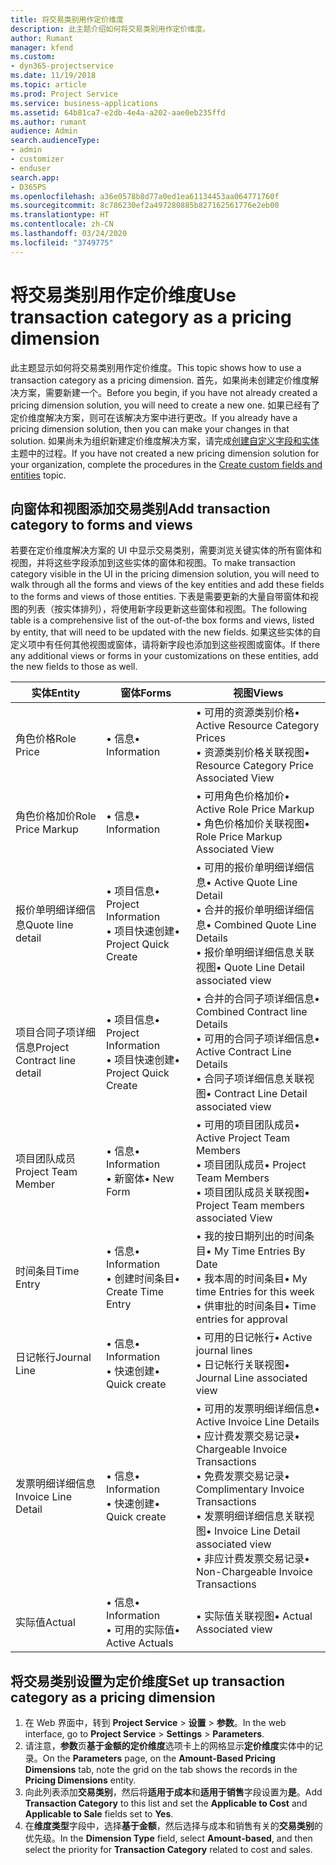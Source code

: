 ```yaml
---
title: 将交易类别用作定价维度
description: 此主题介绍如何将交易类别用作定价维度。
author: Rumant
manager: kfend
ms.custom:
- dyn365-projectservice
ms.date: 11/19/2018
ms.topic: article
ms.prod: Project Service
ms.service: business-applications
ms.assetid: 64b81ca7-e2db-4e4a-a202-aae0eb235ffd
ms.author: rumant
audience: Admin
search.audienceType:
- admin
- customizer
- enduser
search.app:
- D365PS
ms.openlocfilehash: a36e0578b8d77a0ed1ea61134453aa064771760f
ms.sourcegitcommit: 8c786230ef2a497280885b827162561776e2eb00
ms.translationtype: HT
ms.contentlocale: zh-CN
ms.lasthandoff: 03/24/2020
ms.locfileid: "3749775"
---
```

# <a name="use-transaction-category-as-a-pricing-dimension"></a><span data-ttu-id="c54a3-103">将交易类别用作定价维度</span><span class="sxs-lookup"><span data-stu-id="c54a3-103">Use transaction category as a pricing dimension</span></span>
<span data-ttu-id="c54a3-104">此主题显示如何将交易类别用作定价维度。</span><span class="sxs-lookup"><span data-stu-id="c54a3-104">This topic shows how to use a transaction category as a pricing dimension.</span></span> <span data-ttu-id="c54a3-105">首先，如果尚未创建定价维度解决方案，需要新建一个。</span><span class="sxs-lookup"><span data-stu-id="c54a3-105">Before you begin, if you have not already created a pricing dimension solution, you will need to create a new one.</span></span> <span data-ttu-id="c54a3-106">如果已经有了定价维度解决方案，则可在该解决方案中进行更改。</span><span class="sxs-lookup"><span data-stu-id="c54a3-106">If you already have a pricing dimension solution, then you can make your changes in that solution.</span></span> <span data-ttu-id="c54a3-107">如果尚未为组织新建定价维度解决方案，请完成[创建自定义字段和实体](create-custom-fields-entities.md)主题中的过程。</span><span class="sxs-lookup"><span data-stu-id="c54a3-107">If you have not created a new pricing dimension solution for your organization, complete the procedures in the [Create custom fields and entities](create-custom-fields-entities.md) topic.</span></span>

## <a name="add-transaction-category-to-forms-and-views"></a><span data-ttu-id="c54a3-108">向窗体和视图添加交易类别</span><span class="sxs-lookup"><span data-stu-id="c54a3-108">Add transaction category to forms and views</span></span>
<span data-ttu-id="c54a3-109">若要在定价维度解决方案的 UI 中显示交易类别，需要浏览关键实体的所有窗体和视图，并将这些字段添加到这些实体的窗体和视图。</span><span class="sxs-lookup"><span data-stu-id="c54a3-109">To make transaction category visible in the UI in the pricing dimension solution, you will need to walk through all the forms and views of the key entities and add these fields to the forms and views of those entities.</span></span>
<span data-ttu-id="c54a3-110">下表是需要更新的大量自带窗体和视图的列表（按实体排列），将使用新字段更新这些窗体和视图。</span><span class="sxs-lookup"><span data-stu-id="c54a3-110">The following table is a comprehensive list of the out-of-the box forms and views, listed by entity, that will need to be updated with the new fields.</span></span> <span data-ttu-id="c54a3-111">如果这些实体的自定义项中有任何其他视图或窗体，请将新字段也添加到这些视图或窗体。</span><span class="sxs-lookup"><span data-stu-id="c54a3-111">If there any additional views or forms in your customizations on these entities, add the new fields to those as well.</span></span>

|  <span data-ttu-id="c54a3-112">实体</span><span class="sxs-lookup"><span data-stu-id="c54a3-112">Entity</span></span>        | <span data-ttu-id="c54a3-113">窗体</span><span class="sxs-lookup"><span data-stu-id="c54a3-113">Forms</span></span>     |<span data-ttu-id="c54a3-114">视图</span><span class="sxs-lookup"><span data-stu-id="c54a3-114">Views</span></span>        |
| ------------------------------|---------------------------------|----------------------------------|
|  <span data-ttu-id="c54a3-115">角色价格</span><span class="sxs-lookup"><span data-stu-id="c54a3-115">Role Price</span></span>|<span data-ttu-id="c54a3-116">• 信息</span><span class="sxs-lookup"><span data-stu-id="c54a3-116">• Information</span></span> |<span data-ttu-id="c54a3-117">• 可用的资源类别价格</span><span class="sxs-lookup"><span data-stu-id="c54a3-117">• Active Resource Category Prices</span></span><br> <span data-ttu-id="c54a3-118">• 资源类别价格关联视图</span><span class="sxs-lookup"><span data-stu-id="c54a3-118">• Resource Category Price Associated View</span></span>|
|  <span data-ttu-id="c54a3-119">角色价格加价</span><span class="sxs-lookup"><span data-stu-id="c54a3-119">Role Price Markup</span></span>|<span data-ttu-id="c54a3-120">• 信息</span><span class="sxs-lookup"><span data-stu-id="c54a3-120">• Information</span></span>|<span data-ttu-id="c54a3-121">• 可用角色价格加价</span><span class="sxs-lookup"><span data-stu-id="c54a3-121">• Active Role Price Markup</span></span><br><span data-ttu-id="c54a3-122">• 角色价格加价关联视图</span><span class="sxs-lookup"><span data-stu-id="c54a3-122">• Role Price Markup Associated View</span></span>|
|  <span data-ttu-id="c54a3-123">报价单明细详细信息</span><span class="sxs-lookup"><span data-stu-id="c54a3-123">Quote line detail</span></span>|<span data-ttu-id="c54a3-124">• 项目信息</span><span class="sxs-lookup"><span data-stu-id="c54a3-124">• Project Information</span></span><br><span data-ttu-id="c54a3-125">• 项目快速创建</span><span class="sxs-lookup"><span data-stu-id="c54a3-125">• Project Quick Create</span></span>|<span data-ttu-id="c54a3-126">• 可用的报价单明细详细信息</span><span class="sxs-lookup"><span data-stu-id="c54a3-126">• Active Quote Line Detail</span></span><br><span data-ttu-id="c54a3-127">• 合并的报价单明细详细信息</span><span class="sxs-lookup"><span data-stu-id="c54a3-127">• Combined Quote Line Details</span></span><br><span data-ttu-id="c54a3-128">• 报价单明细详细信息关联视图</span><span class="sxs-lookup"><span data-stu-id="c54a3-128">• Quote Line Detail associated view</span></span>|
|  <span data-ttu-id="c54a3-129">项目合同子项详细信息</span><span class="sxs-lookup"><span data-stu-id="c54a3-129">Project Contract line detail</span></span>|<span data-ttu-id="c54a3-130">• 项目信息</span><span class="sxs-lookup"><span data-stu-id="c54a3-130">• Project Information</span></span><br><span data-ttu-id="c54a3-131">• 项目快速创建</span><span class="sxs-lookup"><span data-stu-id="c54a3-131">• Project Quick Create</span></span>|<span data-ttu-id="c54a3-132">• 合并的合同子项详细信息</span><span class="sxs-lookup"><span data-stu-id="c54a3-132">• Combined Contract line Details</span></span><br><span data-ttu-id="c54a3-133">• 可用的合同子项详细信息</span><span class="sxs-lookup"><span data-stu-id="c54a3-133">• Active Contract Line Details</span></span><br><span data-ttu-id="c54a3-134">• 合同子项详细信息关联视图</span><span class="sxs-lookup"><span data-stu-id="c54a3-134">• Contract Line Detail associated view</span></span>|
|  <span data-ttu-id="c54a3-135">项目团队成员</span><span class="sxs-lookup"><span data-stu-id="c54a3-135">Project Team Member</span></span>|<span data-ttu-id="c54a3-136">• 信息</span><span class="sxs-lookup"><span data-stu-id="c54a3-136">• Information</span></span><br><span data-ttu-id="c54a3-137">• 新窗体</span><span class="sxs-lookup"><span data-stu-id="c54a3-137">• New Form</span></span>|<span data-ttu-id="c54a3-138">• 可用的项目团队成员</span><span class="sxs-lookup"><span data-stu-id="c54a3-138">• Active Project Team Members</span></span><br><span data-ttu-id="c54a3-139">• 项目团队成员</span><span class="sxs-lookup"><span data-stu-id="c54a3-139">• Project Team Members</span></span><br><span data-ttu-id="c54a3-140">• 项目团队成员关联视图</span><span class="sxs-lookup"><span data-stu-id="c54a3-140">• Project Team members associated View</span></span>|
|  <span data-ttu-id="c54a3-141">时间条目</span><span class="sxs-lookup"><span data-stu-id="c54a3-141">Time Entry</span></span>|<span data-ttu-id="c54a3-142">• 信息</span><span class="sxs-lookup"><span data-stu-id="c54a3-142">• Information</span></span><br><span data-ttu-id="c54a3-143">• 创建时间条目</span><span class="sxs-lookup"><span data-stu-id="c54a3-143">• Create Time Entry</span></span>|<span data-ttu-id="c54a3-144">• 我的按日期列出的时间条目</span><span class="sxs-lookup"><span data-stu-id="c54a3-144">• My Time Entries By Date</span></span><br><span data-ttu-id="c54a3-145">• 我本周的时间条目</span><span class="sxs-lookup"><span data-stu-id="c54a3-145">• My time Entries for this week</span></span><br><span data-ttu-id="c54a3-146">• 供审批的时间条目</span><span class="sxs-lookup"><span data-stu-id="c54a3-146">• Time entries for approval</span></span>|
|  <span data-ttu-id="c54a3-147">日记帐行</span><span class="sxs-lookup"><span data-stu-id="c54a3-147">Journal Line</span></span>|<span data-ttu-id="c54a3-148">• 信息</span><span class="sxs-lookup"><span data-stu-id="c54a3-148">• Information</span></span><br><span data-ttu-id="c54a3-149">• 快速创建</span><span class="sxs-lookup"><span data-stu-id="c54a3-149">• Quick create</span></span>|<span data-ttu-id="c54a3-150">• 可用的日记帐行</span><span class="sxs-lookup"><span data-stu-id="c54a3-150">• Active journal lines</span></span><br><span data-ttu-id="c54a3-151">• 日记帐行关联视图</span><span class="sxs-lookup"><span data-stu-id="c54a3-151">• Journal Line associated view</span></span>|
|  <span data-ttu-id="c54a3-152">发票明细详细信息</span><span class="sxs-lookup"><span data-stu-id="c54a3-152">Invoice Line Detail</span></span>|<span data-ttu-id="c54a3-153">• 信息</span><span class="sxs-lookup"><span data-stu-id="c54a3-153">• Information</span></span><br><span data-ttu-id="c54a3-154">• 快速创建</span><span class="sxs-lookup"><span data-stu-id="c54a3-154">• Quick create</span></span>|<span data-ttu-id="c54a3-155">• 可用的发票明细详细信息</span><span class="sxs-lookup"><span data-stu-id="c54a3-155">• Active Invoice Line Details</span></span><br><span data-ttu-id="c54a3-156">• 应计费发票交易记录</span><span class="sxs-lookup"><span data-stu-id="c54a3-156">• Chargeable Invoice Transactions</span></span><br><span data-ttu-id="c54a3-157">• 免费发票交易记录</span><span class="sxs-lookup"><span data-stu-id="c54a3-157">• Complimentary Invoice Transactions</span></span><br><span data-ttu-id="c54a3-158">• 发票明细详细信息关联视图</span><span class="sxs-lookup"><span data-stu-id="c54a3-158">• Invoice Line Detail associated view</span></span><br><span data-ttu-id="c54a3-159">• 非应计费发票交易记录</span><span class="sxs-lookup"><span data-stu-id="c54a3-159">• Non-Chargeable Invoice Transactions</span></span>|
|  <span data-ttu-id="c54a3-160">实际值</span><span class="sxs-lookup"><span data-stu-id="c54a3-160">Actual</span></span>|<span data-ttu-id="c54a3-161">• 信息</span><span class="sxs-lookup"><span data-stu-id="c54a3-161">• Information</span></span><br><span data-ttu-id="c54a3-162">• 可用的实际值</span><span class="sxs-lookup"><span data-stu-id="c54a3-162">• Active Actuals</span></span>|<span data-ttu-id="c54a3-163">• 实际值关联视图</span><span class="sxs-lookup"><span data-stu-id="c54a3-163">• Actual Associated view</span></span>|

## <a name="set-up-transaction-category-as-a-pricing-dimension"></a><span data-ttu-id="c54a3-164">将交易类别设置为定价维度</span><span class="sxs-lookup"><span data-stu-id="c54a3-164">Set up transaction category as a pricing dimension</span></span>

1. <span data-ttu-id="c54a3-165">在 Web 界面中，转到 **Project Service** > **设置** > **参数**。</span><span class="sxs-lookup"><span data-stu-id="c54a3-165">In the web interface, go to **Project Service** > **Settings** > **Parameters**.</span></span> 
2. <span data-ttu-id="c54a3-166">请注意，**参数**页**基于金额的定价维度**选项卡上的网格显示**定价维度**实体中的记录。</span><span class="sxs-lookup"><span data-stu-id="c54a3-166">On the **Parameters** page, on the **Amount-Based Pricing Dimensions** tab, note the grid on the tab shows the records in the **Pricing Dimensions** entity.</span></span>
3. <span data-ttu-id="c54a3-167">向此列表添加**交易类别**，然后将**适用于成本**和**适用于销售**字段设置为**是**。</span><span class="sxs-lookup"><span data-stu-id="c54a3-167">Add **Transaction Category** to this list and set the **Applicable to Cost** and **Applicable to Sale** fields set to **Yes**.</span></span>
4. <span data-ttu-id="c54a3-168">在**维度类型**字段中，选择**基于金额**，然后选择与成本和销售有关的**交易类别**的优先级。</span><span class="sxs-lookup"><span data-stu-id="c54a3-168">In the **Dimension Type** field, select **Amount-based**, and then select the priority for **Transaction Category** related to cost and sales.</span></span>
